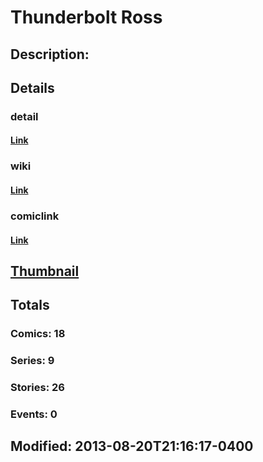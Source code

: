 # Thunderbolt Ross
## Description: 
## Details
### detail
#### [Link](http://marvel.com/comics/characters/1014812/thunderbolt_ross?utm_campaign=apiRef&utm_source=225578a89fc76f3d20fbffda5d17a88d)
### wiki
#### [Link](http://marvel.com/universe/Thunderbolt%20Ross?utm_campaign=apiRef&utm_source=225578a89fc76f3d20fbffda5d17a88d)
### comiclink
#### [Link](http://marvel.com/comics/characters/1014812/thunderbolt_ross?utm_campaign=apiRef&utm_source=225578a89fc76f3d20fbffda5d17a88d)
## [Thumbnail](http://i.annihil.us/u/prod/marvel/i/mg/b/f0/4ce59e13db02c.jpg)
## Totals
### Comics: 18
### Series: 9
### Stories: 26
### Events: 0
## Modified: 2013-08-20T21:16:17-0400